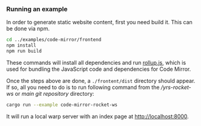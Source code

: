 
### Running an example

In order to generate static website content, first you need build it. This can be done via npm.

```bash
cd ../examples/code-mirror/frontend
npm install
npm run build
```

These commands will install all dependencies and run [rollup.js](https://rollupjs.org/), which is used for bundling the JavaScript code and dependencies for Code Mirror.

Once the steps above are done, a `./frontent/dist` directory should appear. If so, all you need to do is to run following command from the */yrs-rocket-ws* or *main git repository* directory:

```bash
cargo run --example code-mirror-rocket-ws
```

It will run a local warp server with an index page at [http://localhost:8000](http://localhost:8000).
